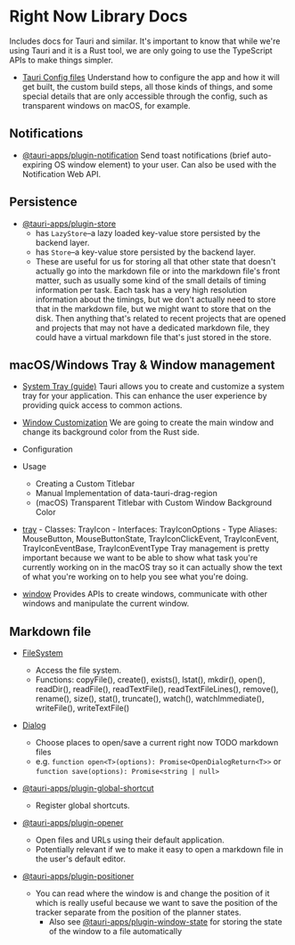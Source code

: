 # Right Now Library Docs

Includes docs for Tauri and similar. It's important to know that while we're using Tauri and it is a Rust tool, we are only going to use the TypeScript APIs to make things simpler.

- [Tauri Config files](https://v2.tauri.app/reference/config/)
  Understand how to configure the app and how it will get built, the custom build steps, all those kinds of things, and some special details that are only accessible through the config, such as transparent windows on macOS, for example.

## Notifications

- [@tauri-apps/plugin-notification](https://v2.tauri.app/reference/javascript/notification/)
Send toast notifications (brief auto-expiring OS window element) to your user. Can also be used with the Notification Web API.

## Persistence

- [@tauri-apps/plugin-store](https://v2.tauri.app/reference/javascript/store/)
  - has `LazyStore`–a lazy loaded key-value store persisted by the backend layer.
  - has `Store`–a key-value store persisted by the backend layer.
  - These are useful for us for storing all that other state that doesn't actually go into the markdown file or into the markdown file's front matter, such as usually some kind of the small details of timing information per task. Each task has a very high resolution information about the timings, but we don't actually need to store that in the markdown file, but we might want to store that on the disk. Then anything that's related to recent projects that are opened and projects that may not have a dedicated markdown file, they could have a virtual markdown file that's just stored in the store.

## macOS/Windows Tray & Window management

- [System Tray (guide)](https://v2.tauri.app/learn/system-tray/)
  Tauri allows you to create and customize a system tray for your application. This can enhance the user experience by providing quick access to common actions.

- [Window Customization](https://v2.tauri.app/learn/window-customization/)
  We are going to create the main window and change its background color from the Rust side.
- Configuration
- Usage

  - Creating a Custom Titlebar
  - Manual Implementation of data-tauri-drag-region
  - (macOS) Transparent Titlebar with Custom Window Background Color

- [tray](https://v2.tauri.app/reference/javascript/api/namespacetray/) - Classes: TrayIcon - Interfaces: TrayIconOptions - Type Aliases: MouseButton, MouseButtonState, TrayIconClickEvent, TrayIconEvent, TrayIconEventBase<T>, TrayIconEventType
  Tray management is pretty important because we want to be able to show what task you're currently working on in the macOS tray so it can actually show the text of what you're working on to help you see what you're doing.

- [window](https://v2.tauri.app/reference/javascript/api/namespacewindow/)
  Provides APIs to create windows, communicate with other windows and manipulate the current window.

## Markdown file

- [FileSystem](https://v2.tauri.app/reference/javascript/fs/)

  - Access the file system.
  - Functions: copyFile(), create(), exists(), lstat(), mkdir(), open(), readDir(), readFile(), readTextFile(), readTextFileLines(), remove(), rename(), size(), stat(), truncate(), watch(), watchImmediate(), writeFile(), writeTextFile()

- [Dialog](https://v2.tauri.app/reference/javascript/dialog/)

  - Choose places to open/save a current right now TODO markdown files
  - e.g. `function open<T>(options): Promise<OpenDialogReturn<T>>` or `function save(options): Promise<string | null>`

- [@tauri-apps/plugin-global-shortcut](https://v2.tauri.app/reference/javascript/global-shortcut/)

  - Register global shortcuts.

- [@tauri-apps/plugin-opener](https://v2.tauri.app/reference/javascript/opener/)

  - Open files and URLs using their default application.
  - Potentially relevant if we to make it easy to open a markdown file in the user's default editor.

- [@tauri-apps/plugin-positioner](https://v2.tauri.app/reference/javascript/positioner/)
  - You can read where the window is and change the position of it which is really useful because we want to save the position of the tracker separate from the position of the planner states.
    - Also see [@tauri-apps/plugin-window-state](https://v2.tauri.app/reference/javascript/window-state/) for storing the state of the window to a file automatically

